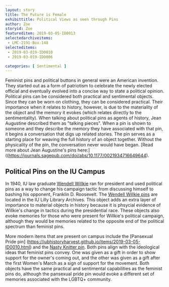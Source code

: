 ```yaml
---
layout: story
title: The Future is Female
exhibittitle: Political Views as seen through Pins
author: Zoe
storyid: Zoe
featureditem: 2019-03-05-ID0013
selectedarchiveitems:
 - LMC-2191-Box-148
selecteditems:
 - 2019-03-019-ID0010
 - 2019-03-019-ID0006

categories: [ Sentimental ]
---
```


Feminist pins and political buttons in general were an American invention. They started out as a form of patriotism to celebrate the newly elected official and eventually evolved into a concise way to state a political opinion. Political pins can be considered both practical and sentimental objects. Since they can be worn on clothing, they can be considered practical. Their importance when it relates to history, however, is due to the materiality of the object and the memory it evokes (which relates directly to the sentimentality). When talking about political pins as agents of history, Jean Augustine described them as "talking pieces". When a pin is shown to someone and they describe the memory they have associated with that pin, it begins a conversation that digs up related stories. The pin serves as a starting place for weaving the full history of an object together. Without the physicality of the pin, the conversation never would have began. [Read more about Jean Augustine's pins here:]((https://journals.sagepub.com/doi/abs/10.1177/0021934716649644).

## Political Pins on the IU Campus 

In 1940, IU law graduate [Wendell Willkie](http://webapp1.dlib.indiana.edu/metsnav3/general/index.html#mets=http%3A%2F%2Fpurl.dlib.indiana.edu%2Fiudl%2Fgeneral%2Fmets%2FVAB9959&page=24) ran for president and used political pins as a way to change his campaign tactic from discussing himself to bashing his opponent, Franklin D. Roosevelt. The [Wendell Willkie pins](https://iubhistoryharvest.github.io/archiveitems/WilkiePin.html) are located in the IU Lilly Library Archives. This object adds an extra layer of importance to material objects in history because it is phsycial evidence of Willkie's change in tactics during the presidential race. These objects also evoke memories for those who were present for Willkie's political campaign, although they would be memories related to the opposite end of the political spectrum than feminist pins. 

More modern items that are present on campus include the [Pansexual Pride pin] (https://iubhistoryharvest.github.io/items/2019-03-05-ID0010.html) and the [Nasty Knitter pin](https://iubhistoryharvest.github.io/items/2019-03-019-ID0006.html). Both pins align with the ideological ideas that feminist pins convey. One was given as a gift in order to show support for the owner's coming out, and the other was given as a gift after the first Women's March as a sign of support for the movement. Both objects have the same practical and sentimental  capabilities as the feminist pins do, although the pansexual pride pin would evoke a different set of memories associated with the LGBTQ+ community. 

